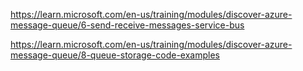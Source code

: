 https://learn.microsoft.com/en-us/training/modules/discover-azure-message-queue/6-send-receive-messages-service-bus

https://learn.microsoft.com/en-us/training/modules/discover-azure-message-queue/8-queue-storage-code-examples